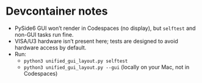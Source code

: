 # Devcontainer notes

- PySide6 GUI won’t render in Codespaces (no display), but `selftest` and non-GUI tasks run fine.
- VISA/U3 hardware isn’t present here; tests are designed to avoid hardware access by default.
- Run:
  - `python3 unified_gui_layout.py selftest`
  - `python3 unified_gui_layout.py --gui` (locally on your Mac, not in Codespaces)
